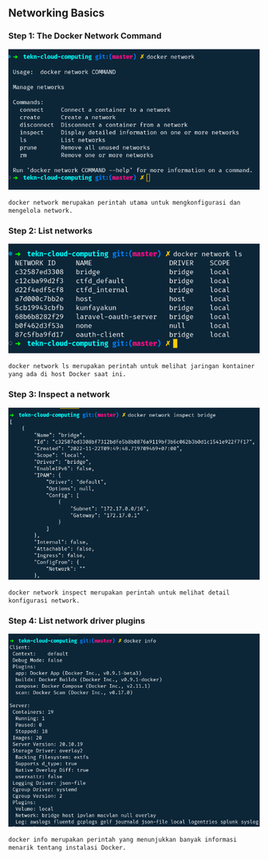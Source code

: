 ## Networking Basics

### Step 1: The Docker Network Command

![managing network](../images/10/networking_basics/managing_network.png)

```
docker network merupakan perintah utama untuk mengkonfigurasi dan mengelola network.
```

### Step 2: List networks

![list network](../images/10/networking_basics/listing_network.png)

```
docker network ls merupakan perintah untuk melihat jaringan kontainer yang ada di host Docker saat ini.
```


### Step 3: Inspect a network

![Inspect a network](../images/10/networking_basics/details_network.png)

```
docker network inspect merupakan perintah untuk melihat detail konfigurasi network.
```

### Step 4: List network driver plugins

![List network driver plugins](../images/10/networking_basics/network_driver_plugin.png)


```
docker info merupakan perintah yang menunjukkan banyak informasi menarik tentang instalasi Docker.
```